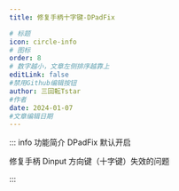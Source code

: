 ```yaml
---
title: 修复手柄十字键-DPadFix

# 标题
icon: circle-info
# 图标
order: 8
# 数字越小，文章左侧排序越靠上
editLink: false
#禁用Github编辑按钮
author: 三回転Tstar
#作者
date: 2024-01-07
#文章编辑日期
---
```


::: info 功能简介
DPadFix 默认开启

修复手柄 Dinput 方向键（十字键）失效的问题

:::




